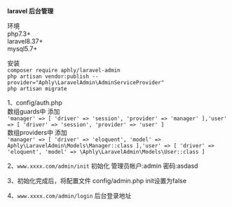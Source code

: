 **laravel 后台管理**<br>

环境<br>
php7.3+<br>
laravel8.37+<br>
mysql5.7+<br>

安装<br>
`composer require aphly/laravel-admin` <br>
`php artisan vendor:publish --provider="Aphly\LaravelAdmin\AdminServiceProvider"` <br>
`php artisan migrate` <br>

1、config/auth.php<br>
数组guards中 添加<br> 
`'manager' => [
'driver' => 'session',
'provider' => 'manager'
],'user' => [
'driver' => 'session',
'provider' => 'user'
]`
<br>数组providers中 添加<br>
`'manager' => [
'driver' => 'eloquent',
'model' => Aphly\LaravelAdmin\Models\Manager::class
],'user' => [
'driver' => 'eloquent',
'model' => \Aphly\LaravelAdmin\Models\User::class
]`

2、`www.xxxx.com/admin/init` 初始化 管理员帐户:admin 密码:asdasd

3、初始化完成后，将配置文件 config/admin.php  init设置为false

4、`www.xxxx.com/admin/login` 后台登录地址

